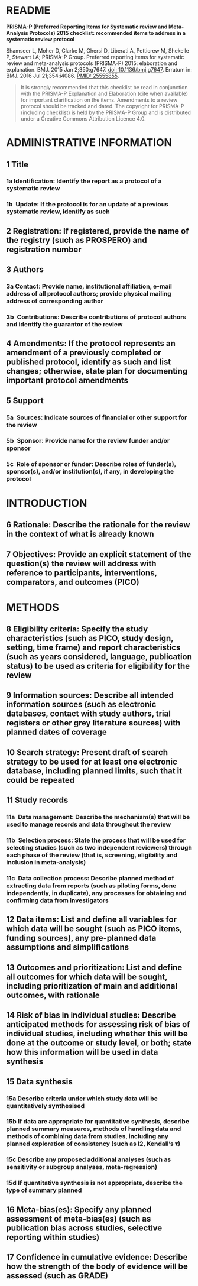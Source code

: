 # README

**PRISMA-P (Preferred Reporting Items for Systematic review and Meta-Analysis Protocols) 2015 checklist: recommended items to address in a systematic review protocol**

Shamseer L, Moher D, Clarke M, Ghersi D, Liberati A, Petticrew M, Shekelle P, Stewart LA; PRISMA-P Group. Preferred reporting items for systematic review and meta-analysis protocols (PRISMA-P) 2015: elaboration and explanation. BMJ. 2015 Jan 2;350:g7647. [doi: 10.1136/bmj.g7647](https://doi.org/10.1136/bmj.g7647). Erratum in: BMJ. 2016 Jul 21;354:i4086. [PMID: 25555855](https://pubmed.gov/25555855).

> It is strongly recommended that this checklist be read in conjunction with the PRISMA-P Explanation and Elaboration (cite when available) for important clarification on the items. Amendments to a review protocol should be tracked and dated. The copyright for PRISMA-P (including checklist) is held by the PRISMA-P Group and is distributed under a Creative Commons Attribution Licence 4.0.

# ADMINISTRATIVE INFORMATION

## 1 Title

### 1a Identification: Identify the report as a protocol of a systematic review



### 1b Update: If the protocol is for an update of a previous systematic review, identify as such



## 2 Registration: If registered, provide the name of the registry (such as PROSPERO) and registration number



## 3 Authors

### 3a Contact: Provide name, institutional affiliation, e-mail address of all protocol authors; provide physical mailing address of corresponding author



### 3b Contributions: Describe contributions of protocol authors and identify the guarantor of the review



## 4 Amendments: If the protocol represents an amendment of a previously completed or published protocol, identify as such and list changes; otherwise, state plan for documenting important protocol amendments



## 5 Support

### 5a Sources: Indicate sources of financial or other support for the review



### 5b Sponsor: Provide name for the review funder and/or sponsor



### 5c Role of sponsor or funder: Describe roles of funder(s), sponsor(s), and/or institution(s), if any, in developing the protocol



# INTRODUCTION

## 6 Rationale: Describe the rationale for the review in the context of what is already known



## 7 Objectives: Provide an explicit statement of the question(s) the review will address with reference to participants, interventions, comparators, and outcomes (PICO)



# METHODS

## 8 Eligibility criteria: Specify the study characteristics (such as PICO, study design, setting, time frame) and report characteristics (such as years considered, language, publication status) to be used as criteria for eligibility for the review



## 9 Information sources: Describe all intended information sources (such as electronic databases, contact with study authors, trial registers or other grey literature sources) with planned dates of coverage



## 10 Search strategy: Present draft of search strategy to be used for at least one electronic database, including planned limits, such that it could be repeated



## 11 Study records

### 11a Data management: Describe the mechanism(s) that will be used to manage records and data throughout the review



### 11b Selection process: State the process that will be used for selecting studies (such as two independent reviewers) through each phase of the review (that is, screening, eligibility and inclusion in meta-analysis)



### 11c Data collection process: Describe planned method of extracting data from reports (such as piloting forms, done independently, in duplicate), any processes for obtaining and confirming data from investigators



## 12 Data items: List and define all variables for which data will be sought (such as PICO items, funding sources), any pre-planned data assumptions and simplifications



## 13 Outcomes and prioritization: List and define all outcomes for which data will be sought, including prioritization of main and additional outcomes, with rationale



## 14 Risk of bias in individual studies: Describe anticipated methods for assessing risk of bias of individual studies, including whether this will be done at the outcome or study level, or both; state how this information will be used in data synthesis



## 15 Data synthesis

### 15a Describe criteria under which study data will be quantitatively synthesised



### 15b If data are appropriate for quantitative synthesis, describe planned summary measures, methods of handling data and methods of combining data from studies, including any planned exploration of consistency (such as I2, Kendall’s τ)



### 15c Describe any proposed additional analyses (such as sensitivity or subgroup analyses, meta-regression)



### 15d If quantitative synthesis is not appropriate, describe the type of summary planned



## 16 Meta-bias(es): Specify any planned assessment of meta-bias(es) (such as publication bias across studies, selective reporting within studies)



## 17 Confidence in cumulative evidence: Describe how the strength of the body of evidence will be assessed (such as GRADE)



